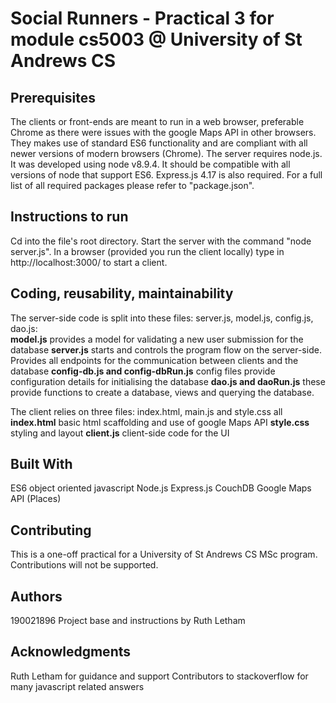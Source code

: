 # Social Runners - Practical 3 for module cs5003 @ University of St Andrews CS

## Prerequisites
The clients or front-ends are meant to run in a web browser, preferable Chrome as there were issues with the google Maps API in other browsers. They makes use of standard ES6 functionality and are compliant with all newer versions of modern browsers (Chrome).
The server requires node.js. It was developed using node v8.9.4. It should be compatible with all versions of node that support ES6.
Express.js 4.17 is also required.
For a full list of all required packages please refer to "package.json".

## Instructions to run
Cd into the file's root directory. Start the server with the command "node server.js".
In a browser (provided you run the client locally) type in http://localhost:3000/ to start a client. 

## Coding, reusability, maintainability
The server-side code is split into these files: server.js, model.js, config.js, dao.js:  
**model.js** provides a model for validating a new user submission for the database
**server.js** starts and controls the program flow on the server-side. Provides all endpoints for the communication between clients and the database
**config-db.js and config-dbRun.js** config files provide configuration details for initialising the database
**dao.js and daoRun.js** these provide functions to create a database, views and querying the database.

The client relies on three files: index.html, main.js and style.css all 
**index.html** basic html scaffolding and use of google Maps API
**style.css** styling and layout 
**client.js** client-side code for the UI

## Built With
ES6 object oriented javascript
Node.js
Express.js
CouchDB
Google Maps API (Places)

## Contributing
This is a one-off practical for a University of St Andrews CS MSc program. Contributions will not be supported.

## Authors
190021896
Project base and instructions by Ruth Letham

## Acknowledgments
Ruth Letham for guidance and support
Contributors to stackoverflow for many javascript related answers
